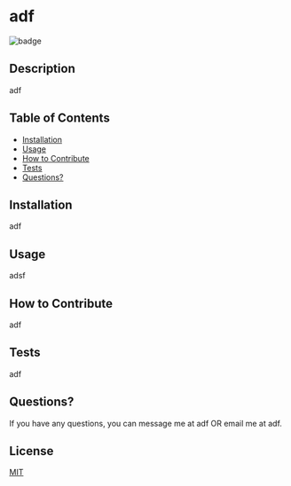 
  # adf

  ![badge](https://img.shields.io/badge/license-MIT-green)

  ## Description
  adf

  ## Table of Contents
- [Installation](#installation)
- [Usage](#usage)
- [How to Contribute](#how-to-contribute)
- [Tests](#tests)
- [Questions?](#questions?)

## Installation
  adf

## Usage
  adsf

## How to Contribute 
  adf

## Tests
  adf

## Questions?
If you have any questions, you can message me at adf
OR email me at adf.

## License
[MIT](https://choosealicense.com/licenses/mit/)
